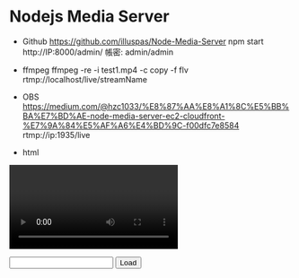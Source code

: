 # Nodejs Media Server
* Github
https://github.com/illuspas/Node-Media-Server
npm start
http://IP:8000/admin/
帳密: admin/admin

* ffmpeg
ffmpeg -re -i test1.mp4 -c copy -f flv rtmp://localhost/live/streamName

* OBS
https://medium.com/@hzc1033/%E8%87%AA%E8%A1%8C%E5%BB%BA%E7%BD%AE-node-media-server-ec2-cloudfront-%E7%9A%84%E5%AF%A6%E4%BD%9C-f00dfc7e8584
rtmp://ip:1935/live

* html
<!-- <script src="https://cdn.bootcss.com/flv.js/1.4.2/flv.min.js"></script> -->
<script src="./flv.js"></script>
<video controls id="video"></video>

<input type="text" />
<button id="load">Load</button>
<script>
    const video = document.getElementById('video');
    const target = document.querySelector("input").value;
    const flvPlayer = flvjs.createPlayer({
        type: 'flv',
        url: `http://35.194.253.74:8000/live/mark.flv`
    });
    flvPlayer.attachMediaElement(video)
    flvPlayer.load();
    flvPlayer.play();
</script>